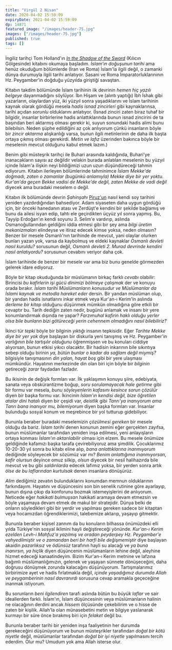 ```yaml
---
title: "Virgül 2 Nisan"
date: 2020-04-02 15:59:09
expiryDate: 2021-04-02 15:59:09
dp: 14871
featured_image: "/images/header-75.jpg"
images: ["/images/header-75.jpg"]
published: true
tags: []
---
```





İngiliz tarihçi Tom Holland'ın [*In the Shadow of the Sword*](https://www.goodreads.com/book/show/12376830-in-the-shadow-of-the-sword) (Kılıcın Gölgesinde) kitabını okumaya başladım. *İslam'ın doğuşunun tarihi* ama henüz okuduğum bölümlerde (İran ve Roma) İslam'la ilgili değil, o zamanki dünya durumuyla ilgili tarihi anlatıyor. Sasani ve Roma İmparatorluklarınının Hz. Peygamber'in doğduğu yüzyılda giriştiği savaştan. 

Kitabın takdim bölümünde İslam tarihinin ilk devrinin *hemen hiç yazılı belgeye* dayanmadığını söylüyor. İbn Hişam ve (alıntı yaptığı) İbh İshak gibi yazarların, olaylardan yüz, iki yüzyıl sonra yaşadıklarını ve İslam tarihinin kaynak olarak gördüğü mesela *hadis isnad zincirleri* gibi kaynaklarınsa, tarihi açıdan *sorunlu* olduklarını anlatıyor. (İsnad zinciri zaten biraz tuhaf bir bilgidir, insanlar birbirlerine hadis anlattıklarında bunun isnad zincirini de ta başından beri aktarmış olması gerekir ki, suyun sonundaki hadis alimi bunu bilebilsin. Neden şüphe edildiğini az çok anlıyorum çünkü insanların böyle bir *zincir aktarma* alışkanlığı varsa, bunun ilgili metinlerinin de daha ilk başta ortaya çıkmış olması gerekirdi. *Metin ve lafız* üzerinden bakınca böyle bir meselenin mevcut olduğunu kabul etmek lazım.)

Benim gibi müsteşrik tarihçi ile Buhari arasında kaldığında, Buhari'ye inanacakların sayısı az değildir velakin burada anlatılan meselenin bu yüzyıl içinde İslam'a ilişkin neyi bildiğimizi uzun uzun düşündüreceği tahmin ediyorum. Kitabın ilerleyen bölümlerinde tahminimce *İslam Mekke'de doğmadı, zaten o zamanlar (bugünkü anlamıyla) Mekke diye bir yer yoktu. Kur'an'da geçen *Bekke vadisi* de Mekke'de değil, zaten Mekke de vadi değil* diyecek ama buradaki meselem o değil. 

Kitabın ilk bölümünde devrin *Şahinşahı* [Piruz'un](https://en.wikipedia.org/wiki/Peroz_I) nasıl kendi soy tarihini yeniden yazdırdığından bahsediyor. Adam siyaseten daha uygun gördüğü için, bir önceki hanedanın atası ve Zerdüşt'e kendini bir şekilde bağlamış ve bunu da ailesi isyan edip, tahtı ele geçirdikten üçyüz yıl sonra yapmış. Bu, Tayyip Erdoğan'ın kendi soyunu 3. Selim'e vardırıp, aslında Osmanoğullarından geldiğini iddia etmesi gibi bir şey ama *bilgi üretim mekanizmaları* elindeyse ve itiraz edecek kimse yoksa, neden olmasın? Benzer bir mesele Osmanlı'nın tarihinde de mevcut, yani olaylar olurken bunları yazan yok, varsa da kaybolmuş ve eldeki kaynaklar *Osmanlı devleti nasıl kuruldu?* sorusunun değil, *Osmanlı devleti 2. Murad devrinde kendini nasıl anlatıyordu?* sorusunun cevabını veriyor daha çok. 

İslam tarihinde de benzer bir mesele var ama biz bunu genelde görmezden gelerek idare ediyoruz. 

Böyle bir kitap okuduğunda bir müslümanın birkaç farklı *cevabı* olabilir: Birincisi *bu kafirlerin işi gücü dinimizi bölmeye çalışmak* der ve konuyu orada bırakır. *İslam tarihi Müslümanların konusudur ve Müslümanlar da İslami kaynak ve metodla hareket eder* dersin. Bir yandan müslüman olup, bir yandan hadis isnatlarını inkar etmek veya Kur'an-ı Kerim'in aslında *derleme bir kitap* olduğunu düşünmek mümkün olmadığına göre etkili bir cevaptır bu. Tarih dediğin zaten nedir, bugünü anlamak ve insanı bir yere konumlandırmak dışında ne yapar? *Farzımuhal kafirin haklı olduğu yerler olsa bile bunların bizi götüreceği yerin cehennem olmadığını nasıl bilebiliriz?*

İkinci tür *tepki* böyle bir bilginin *yıktığı* insanın tepkisidir. Eğer *Tarihte Mekke diye bir yer yok* diye başlayan bir diskurla yeni tanışmış ve Hz. Peygamber'in *varlığının bile tartışılır olduğunu* öğrenmişsen ve bu konuları ciddiye alıyorsan, bunun etkisi yıkıcı olacaktır. Bir hadisin inkarının bile sıkıntıya sebep olduğu birinin *ya, bütün bunlar o kadar da sağlam değil miymiş?* bilgisiyle tanışmasının *din yalan, hayat boş* gibi bir yere ulaşması mümkündür. Hayatının merkezinde din olan biri için böyle bir *bilginin* getireceği *zarar* faydadan fazladır. 

Bu ikisinin de değişik formları var. İlk yaklaşımın konuyu şiire, edebiyata, sanata veya obskürantizme boğup, *soru sorulamayacak hale getirme* gibi bir formu var mesela, *bunu söyleyenlerin kafasını kesince sorun çözülür* diyen bir başka formu var. İkincinin *İslam'ın kendisi değil, bize öğretilen atalar dini hatalı* diyen bir çeşidi var, *deistlik* gibi *Tanrı'ya inanıyorum ama Tanrı bana inanıyor mu, bilemiyorum* diyen başka formları var. İnsanlar bulunduğu sosyal konum ve meşrebince bir yol tutturup gidebiliyor. 

Bununla beraber buradaki meselemizin *çözülmesi gereken* bir mesele olduğu da bariz. *İslam tarihi* denen konunun zemini eğer gerçekten zayıfsa, bunun müslümanlar tarafından yeniden inşa edilmesi, yeni anlayışların ortaya konması *İslam'ın aktarılabilir* olması için elzem. Bu mesele önümüze geldiğinde kafamızı başka tarafa çevirebiliyoruz ama şimdilik. Çocuklarımız 10-20-30 yıl sonra bu kitabı eline alıp, *bana anlattıklarına inanmıyorum* dediğinde söyleyecek bir sözümüz var mı? *Benim anlattığıma inanmıyorsan, kafir olursun* deyince omuz silkip, *olsun* diyecek bir nesil halihazırda bile mevcut ve bu gibi *saldırılarda* edecek lafımız yoksa, bir yerden sonra artık *ölse de bu laflarından kurtulsak* denen insanlara dönüşürüz. 

*Alim* dediğimiz zevatın bulunduklarını konumdan memnun olduklarının farkındayım. Hayatını ve düşüncesini son bin senelik rutinine göre ayarlayıp, bunun dışına çıkıp da konforunu bozmak istemeyişlerini de anlıyorum. Neticede eğer *hakikati bulmuşsan* hakikati aramaya devam etmezsin ve böyle yaşamaya devam etmek de makul bir stratejidir. Dünya belki de onların söyledikleri gibi bir yerdir ve yapılması gereken sadece bir kitaptan veya hocamızdan öğrendiklerimizi, talebemize aktarıp, yaşayıp gitmektir. 

Bununla beraber kişisel zannım da bu konuların bilhassa önümüzdeki elli yılda Türkiye'nin sosyal iklimini hayli değiştireceği yönünde. *Kur'an-ı Kerim ezelden Levh-i Mahfuz'a yazılmış ve oradan peyderpey Hz. Peygamber'e vahyedilmiştir ve o zamandan beri bir harfi bile değişmemiştir* diye başlayan akaidin *pazarlıksız* ve *ödünsüz* tarafının hayli su alacağı ve *ya buna inanırsın, ya hiçlik* diyen düşüncenin müslümanların lehine değil, aleyhine hizmet edeceği kanaatindeyim. Bizim Kur'an-ı Kerim metnine ve lafzına bağımlı müslümanlığımızın, gelenek ve yaşayan sünnete dönüşeceğini, daha doğrusu dönüşmek zorunda kalacağını düşünüyorum. Tartışmalarımız birbirimize ayet ve hadis fırlatmakla değil, *içinde yaşadığımız durumda Allah ve peygamberinin nasıl davranırdı* sorusuna cevap aramakla geçeceğine inanmak istiyorum. 

Bu sorunların *beni ilgilendiren* tarafı aslında bütün bu *büyük laflar* ve sair ideallerden farklı. İslam'ın, İslam düşüncesinin veya müslümanların halinin ne olacağının derdini ancak *hissem* ölçüsünde çekebilirim ve o hisse de zaten bir kişilik. Allah'la olan münasebetini metin ve bilgiye yaslanarak kurmayı bir süre önce bırakmış biri için *felaket* değil bu. 

Bununla beraber tarihi bir yeniden inşa faaliyetinin her durumda gerekeceğini düşünüyorum ve bunun müsteşrikler tarafından *doğal bir kötü niyetle* değil, müslümanlar tarafından *doğal bir iyi niyetle* yapılmasını tercih ederdim. Olur mu? Umudum yok ama Allah isterse olur. 

